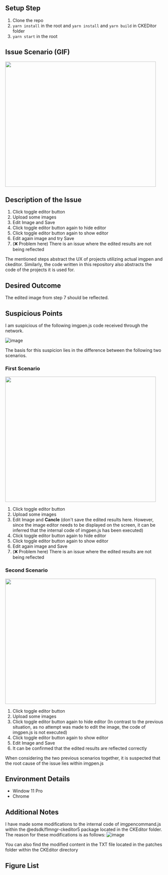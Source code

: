 ## Setup Step
1. Clone the repo
2. `yarn install` in the root and `yarn install` and `yarn build` in CKEDitor folder
3. `yarn start` in the root 

## Issue Scenario (GIF)
<img src="https://github.com/Ndream-KimYoungHoo/imgpen-isssue/assets/107921227/35acb1cd-e2e1-4e69-97c1-1f2b9d774517" width= "480px" height= "400px" />

## Description of the Issue
1. Click toggle editor button
2. Upload some images
3. Edit Image and Save
4. Click toggle editor button again to hide editor
5. Click toggle editor button again to show editor
6. Edit again image and try Save
7. (❌ Problem here) There is an issue where the edited results are not being reflected

The mentioned steps abstract the UX of projects utilizing actual imgpen and ckeditor. Similarly, the code written in this repository also abstracts the code of the projects it is used for.

## Desired Outcome
The edited image from step 7 should be reflected.

## Suspicious Points

I am suspicious of the following imgpen.js code received through the network.

![image](https://github.com/Ndream-KimYoungHoo/imgpen-isssue/assets/107921227/1c23f50f-3f29-4be7-bbca-bfda28f73d69)

The basis for this suspicion lies in the difference between the following two scenarios.

### First Scenario
<img src="https://github.com/Ndream-KimYoungHoo/imgpen-isssue/assets/107921227/e5e40931-1e85-4fcc-994d-6ed9cc5d3fb2" width="480px" height="400px"/>

1. Click toggle editor button
2. Upload some images
3. Edit Image and **Cancle**
(don't save the edited results here. However, since the image editor needs to be displayed on the screen, it can be inferred that the internal code of imgpen.js has been executed)
4. Click toggle editor button again to hide editor
5. Click toggle editor button again to show editor
6. Edit again image and Save
7. (❌ Problem here) There is an issue where the edited results are not being reflected

### Second Scenario
<img src="https://github.com/Ndream-KimYoungHoo/imgpen-isssue/assets/107921227/5e637dd5-840b-44ef-93a9-8772ff157068" width="480px" height="400px"/>

1. Click toggle editor button
2. Upload some images
3. Click toggle editor button again to hide editor
(In contrast to the previous situation, as no attempt was made to edit the image, the code of imgpen.js is not executed)
5. Click toggle editor button again to show editor
6. Edit Image and Save
7. It can be confirmed that the edited results are reflected correctly

When considering the two previous scenarios together, it is suspected that the root cause of the issue lies within imgpen.js

## Environment Details
- Window 11 Pro
- Chrome 

## Additional Notes
I have made some modifications to the internal code of imgpencommand.js within the @edsdk/flmngr-ckeditor5 package located in the CKEditor folder. 
The reason for these modifications is as follows:
![image](https://github.com/Ndream-KimYoungHoo/imgpen-isssue/assets/107921227/414502a9-68ba-416c-8736-278cc4b03127)

You can also find the modified content in the TXT file located in the patches folder within the CKEditor directory

## Figure List
